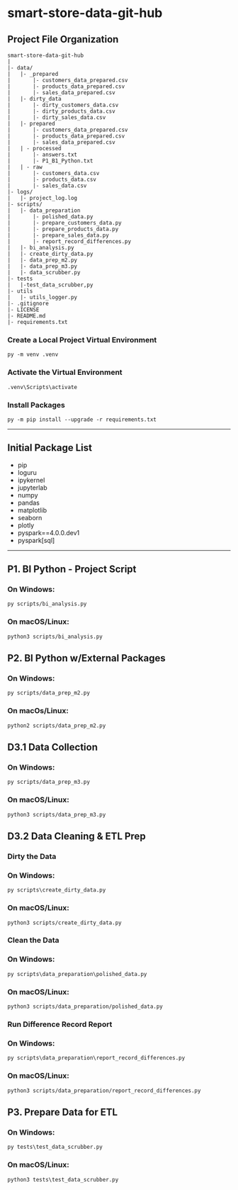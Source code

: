 # smart-store-data-git-hub

## Project File Organization

```plaintext
smart-store-data-git-hub
|
|- data/
|   |- _prepared
|       |- customers_data_prepared.csv
|       |- products_data_prepared.csv
|       |- sales_data_prepared.csv
|   |- dirty_data
|       |- dirty_customers_data.csv
|       |- dirty_products_data.csv
|       |- dirty_sales_data.csv
|   |- prepared
|       |- customers_data_prepared.csv
|       |- products_data_prepared.csv
|       |- sales_data_prepared.csv
|   | - processed
|       |- answers.txt
|       |- P1_B1_Python.txt  
|   | - raw
|       |- customers_data.csv
|       |- products_data.csv
|       |- sales_data.csv
|- logs/
|   |- project_log.log
|- scripts/
|   |- data_preparation
|       |- polished_data.py
|       |- prepare_customers_data.py
|       |- prepare_products_data.py
|       |- prepare_sales_data.py
|       |- report_record_differences.py
|   |- bi_analysis.py
|   |- create_dirty_data.py
|   |- data_prep_m2.py
|   |- data_prep_m3.py
|   |- data_scrubber.py
|- tests
|   |-test_data_scrubber,py
|- utils
|   |- utils_logger.py
|- .gitignore
|- LICENSE
|- README.md
|- requirements.txt
```
### Create a Local Project Virtual Environment

```shell
py -m venv .venv
```

### Activate the Virtual Environment

```shell
.venv\Scripts\activate
```

### Install Packages

```shell
py -m pip install --upgrade -r requirements.txt
```
-----

## Initial Package List

- pip
- loguru
- ipykernel
- jupyterlab
- numpy
- pandas
- matplotlib
- seaborn
- plotly
- pyspark==4.0.0.dev1
- pyspark[sql]

---
## P1. BI Python - Project Script

### On Windows:
```shell
py scripts/bi_analysis.py
```

### On macOS/Linux:
```shell
python3 scripts/bi_analysis.py
```

## P2. BI Python w/External Packages

### On Windows:
```shell
py scripts/data_prep_m2.py
```

### On macOs/Linux:
```shell
python2 scripts/data_prep_m2.py
```

## D3.1 Data Collection

### On Windows:
```shell
py scripts/data_prep_m3.py
```

### On macOS/Linux:
```shell
python3 scripts/data_prep_m3.py
```

## D3.2 Data Cleaning & ETL Prep

### Dirty the Data

### On Windows:
```shell
py scripts\create_dirty_data.py
```

### On macOS/Linux:
```shell
python3 scripts/create_dirty_data.py
```

### Clean the Data

### On Windows:
```shell
py scripts\data_preparation\polished_data.py
```

### On macOS/Linux:
```shell
python3 scripts/data_preparation/polished_data.py
```

### Run Difference Record Report

### On Windows:
```shell
py scripts\data_preparation\report_record_differences.py
```

### On macOS/Linux:
```shell
python3 scripts/data_preparation/report_record_differences.py
```

## P3. Prepare Data for ETL

### On Windows:
```shell
py tests\test_data_scrubber.py
```

### On macOS/Linux:
```shell
python3 tests\test_data_scrubber.py
```